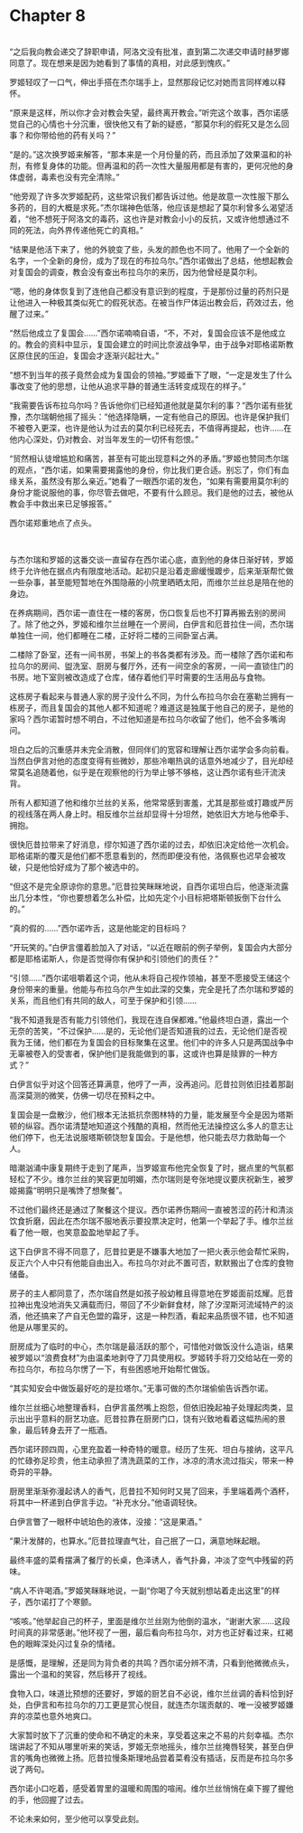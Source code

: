 # Chapter 8

<br>
“之后我向教会递交了辞职申请，阿洛文没有批准，直到第二次递交申请时赫罗娜同意了。现在想来是因为她看到了事情的真相，对此感到愧疚。”

罗姬轻叹了一口气，伸出手搭在杰尔瑞手上，显然那段记忆对她而言同样难以释怀。

“原来是这样，所以你才会对教会失望，最终离开教会。”听完这个故事，西尔诺感觉自己的心情也十分沉重，很快他又有了新的疑惑，“那莫尔利的假死又是怎么回事？和你带给他的药有关吗？”

“是的。”这次换罗姬来解答，“那本来是一个月份量的药，而且添加了效果温和的补剂，有修复身体的功能。但再温和的药一次性大量服用都是有害的，更何况他的身体虚弱，毒素也没有完全清除。”

“他旁观了许多次罗姬配药，这些常识我们都告诉过他。他是故意一次性服下那么多药的，目的大概是求死。”杰尔瑞神色低落，他应该是想起了莫尔利曾多么渴望活着，“他不想死于阿洛文的毒药，这也许是对教会小小的反抗，又或许他想通过不同的死法，向外界传递他死亡的真相。”

“结果是他活下来了，他的外貌变了些，头发的颜色也不同了。他用了一个全新的名字，一个全新的身份，成为了现在的布拉乌尔。”西尔诺做出了总结，他想起教会对复国会的调查，教会没有查出布拉乌尔的来历，因为他曾经是莫尔利。

“嗯，他的身体恢复到了连他自己都没有意识到的程度，于是那份过量的药剂只是让他进入一种极其类似死亡的假死状态。在被当作尸体运出教会后，药效过去，他醒了过来。”

“然后他成立了复国会……”西尔诺喃喃自语，“不，不对，复国会应该不是他成立的。教会的资料中显示，复国会建立的时间比奈波战争早，由于战争对耶格诺斯教区原住民的压迫，复国会才逐渐兴起壮大。”

“想不到当年的孩子竟然会成为复国会的领袖。”罗姬垂下了眼，“一定是发生了什么事改变了他的思想，让他从追求平静的普通生活转变成现在的样子。”

“我需要告诉布拉乌尔吗？告诉他你们已经知道他就是莫尔利的事？”西尔诺有些犹豫，杰尔瑞朝他摇了摇头：“他选择隐瞒，一定有他自己的原因。也许是保护我们不被卷入更深，也许是他认为过去的莫尔利已经死去，不值得再提起，也许……在他内心深处，仍对教会、对当年发生的一切怀有怨恨。”

“贸然相认徒增尴尬和痛苦，甚至有可能出现意料之外的矛盾。”罗姬也赞同杰尔瑞的观点，“西尔诺，如果需要揭露他的身份，你比我们更合适。别忘了，你们有血缘关系，虽然没有那么亲近。”她看了一眼西尔诺的发色，“如果有需要用莫尔利的身份才能说服他的事，你尽管去做吧，不要有什么顾忌。我们是他的过去，被他从教会手中救出来已足够报答。”

西尔诺郑重地点了点头。

<br>

与杰尔瑞和罗姬的这番交谈一直留存在西尔诺心底，直到他的身体日渐好转，罗姬终于允许他在据点内有限度地活动。起初只是沿着走廊缓慢踱步，后来渐渐帮忙做一些杂事，甚至能短暂地在外围隐蔽的小院里晒晒太阳，而维尔兰丝总是陪在他的身边。

在养病期间，西尔诺一直住在一楼的客房，伤口恢复后也不打算再搬去别的房间了。除了他之外，罗姬和维尔兰丝睡在一个房间，白伊言和厄昔拉住一间，杰尔瑞单独住一间，他们都睡在二楼，正好将二楼的三间卧室占满。

二楼除了卧室，还有一间书房，书架上的书各类都有涉及。而一楼除了西尔诺和布拉乌尔的房间、盥洗室、厨房与餐厅外，还有一间空余的客房，一间一直锁住门的书房。地下室则被改造成了仓库，储存着他们平时需要的生活用品与食物。

这栋房子看起来与普通人家的房子没什么不同，为什么布拉乌尔会在塞勒兰拥有一栋房子，而且复国会的其他人都不知道呢？难道这是独属于他自己的房子，是他的家吗？西尔诺暂时想不明白，不过他知道是布拉乌尔收留了他们，他不会多嘴询问。

坦白之后的沉重感并未完全消散，但同伴们的宽容和理解让西尔诺学会多向前看。当然白伊言对他的态度变得有些微妙，那些冷嘲热讽的话意外地减少了，目光却经常莫名追随着他，似乎是在观察他的行为举止够不够格，这让西尔诺有些汗流浃背。

所有人都知道了他和维尔兰丝的关系，他常常感到害羞，尤其是那些或打趣或严厉的视线落在两人身上时。相反维尔兰丝却显得十分坦然，她依旧大方地与他牵手、拥抱。

很快厄昔拉带来了好消息，缪尔知道了西尔诺的过去，却依旧决定给他一次机会。耶格诺斯的覆灭是他们都不愿意看到的，然而即便没有他，洛佩察也迟早会被攻破，只是他恰好成为了那个被选中的。

“但这不是完全原谅你的意思。”厄昔拉笑眯眯地说，自西尔诺坦白后，他逐渐流露出几分本性，“你也要想着怎么补偿，比如先定个小目标把塔斯顿扳倒下台什么的。”

“真的假的……”西尔诺咋舌，这是他能定的目标吗？

“开玩笑的。”白伊言僵着脸加入了对话，“以近在眼前的例子举例，复国会内大部分都是耶格诺斯人，你是否觉得你有保护和引领他们的责任？”

“引领……”西尔诺咀嚼着这个词，他从未将自己视作领袖，甚至不愿接受王储这个身份带来的重量。他能与布拉乌尔产生如此深的交集，完全是托了杰尔瑞和罗姬的关系，而且他们有共同的敌人，可至于保护和引领……

“我不知道我是否有能力引领他们，我现在连自保都难。”他最终坦白道，露出一个无奈的苦笑，“不过保护……是的，无论他们是否知道我的过去，无论他们是否视我为王储，他们都在为复国会的目标聚集在这里。他们中的许多人只是两国战争中无辜被卷入的受害者，保护他们是我能做到的事，这或许也算是赎罪的一种方式？”

白伊言似乎对这个回答还算满意，他哼了一声，没再追问。厄昔拉则依旧挂着那副高深莫测的微笑，仿佛一切尽在预料之中。

复国会是一盘散沙，他们根本无法抵抗奈图林特的力量，能发展至今全是因为塔斯顿的纵容。西尔诺清楚地知道这个残酷的真相，然而他无法操控这么多人的意志让他们停下，也无法说服塔斯顿饶恕复国会。于是他想，他只能去尽力救助每一个人。

暗潮汹涌中康复期终于走到了尾声，当罗姬宣布他完全恢复了时，据点里的气氛都轻松了不少。维尔兰丝的笑容更加明媚，杰尔瑞则是夸张地提议要庆祝新生，被罗姬揭露“明明只是嘴馋了想聚餐”。

不过他们最终还是通过了聚餐这个提议。西尔诺养伤期间一直被苦涩的药汁和清淡饮食折磨，因此在杰尔瑞不服地表示要投票决定时，他第一个举起了手。维尔兰丝看了他一眼，也笑意盈盈地举起了手。

这下白伊言不得不同意了，厄昔拉更是不嫌事大地加了一把火表示他会帮忙采购，反正六个人中只有他能自由出入。布拉乌尔对此不置可否，默默搬出了仓库的食物储备。

房子的主人都同意了，杰尔瑞自然是如孩子般幼稚且得意地在罗姬面前炫耀。厄昔拉神出鬼没地消失又满载而归，带回了不少新鲜食材，除了汐涅斯河流域特产的淡酒，他还搞来了产自无色盟的霜牙，这是一种烈酒，看起来品质很不错，也不知道他是从哪里买的。

厨房成为了临时的中心，杰尔瑞是最活跃的那个，可惜他对做饭没什么造诣，结果被罗姬以“浪费食材”为由温柔地剥夺了刀具使用权。罗姬转手将刀交给站在一旁的布拉乌尔，布拉乌尔愣了一下，有些困惑地开始帮忙做饭。

“其实知安会中做饭最好吃的是拉塔尔。”无事可做的杰尔瑞偷偷告诉西尔诺。

维尔兰丝细心地整理香料，白伊言虽然嘴上抱怨，但依旧挽起袖子处理起肉类，显示出出乎意料的厨艺功底。厄昔拉靠在厨房门口，饶有兴致地看着这幅热闹的景象，最后转身去开了一瓶酒。

西尔诺环顾四周，心里充盈着一种奇特的暖意。经历了生死、坦白与接纳，这平凡的忙碌弥足珍贵，他主动承担了清洗蔬菜的工作，冰凉的清水流过指尖，带来一种奇异的平静。

厨房里渐渐弥漫起诱人的香气，厄昔拉不知何时又晃了回来，手里端着两个酒杯，将其中一杯递到白伊言手边。“补充水分。”他语调轻快。

白伊言瞥了一眼杯中琥珀色的液体，没接：“这是果酒。”

“果汁发酵的，也算水。”厄昔拉理直气壮，自己抿了一口，满意地眯起眼。

最终丰盛的菜肴摆满了餐厅的长桌，色泽诱人，香气扑鼻，冲淡了空气中残留的药味。

“病人不许喝酒。”罗姬笑眯眯地说，一副“你喝了今天就别想站着走出这里”的样子，西尔诺打了个寒颤。

“咳咳。”他举起自己的杯子，里面是维尔兰丝刚为他倒的温水，“谢谢大家……这段时间真的非常感谢。”他环视了一圈，最后看向布拉乌尔，对方也正好看过来，红褐色的眼眸深处闪过复杂的情绪。

是感慨，是理解，还是同为背负者的共鸣？西尔诺分辨不清，只看到他微微点头，露出一个温和的笑容，然后移开了视线。

食物入口，味道比预想的还要好，罗姬的厨艺自不必说，维尔兰丝调的香料恰到好处，白伊言和布拉乌尔的刀工更是赏心悦目，就连杰尔瑞贡献的、唯一没被罗姬嫌弃的凉菜也意外地爽口。

大家暂时放下了沉重的使命和不确定的未来，享受着这来之不易的片刻幸福。杰尔瑞讲起了不知从哪里听来的笑话，罗姬无奈地摇头，维尔兰丝掩唇轻笑，甚至白伊言的嘴角也微微上扬。厄昔拉慢条斯理地品尝着菜肴没有插话，反而是布拉乌尔多说了两句。

西尔诺小口吃着，感受着胃里的温暖和周围的喧闹。维尔兰丝悄悄在桌下握了握他的手，他回握了过去。

不论未来如何，至少他可以享受此刻。
